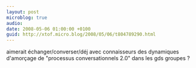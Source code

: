 ```yaml
---
layout: post
microblog: true
audio: 
date: 2008-05-06 01:00:00 +0100
guid: http://xtof.micro.blog/2008/05/06/t804789290.html
---
```

aimerait échanger/converser/déj avec connaisseurs des dynamiques d'amorçage de "processus conversationnels 2.0" dans les gds groupes ?
